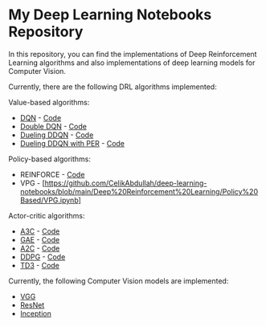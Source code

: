# My Deep Learning Notebooks Repository

In this repository, you can find the implementations of Deep Reinforcement Learning algorithms and also implementations of deep learning models for Computer Vision.

Currently, there are the following DRL algorithms implemented:

Value-based algorithms: 
* [DQN](https://arxiv.org/abs/1312.5602) - [Code](https://github.com/CelikAbdullah/deep-learning-notebooks/blob/main/Deep%20Reinforcement%20Learning/Value%20Based/DQN.ipynb)
* [Double DQN](https://arxiv.org/abs/1509.06461) - [Code](https://github.com/CelikAbdullah/deep-learning-notebooks/blob/main/Deep%20Reinforcement%20Learning/Value%20Based/Double%20DQN.ipynb)
* [Dueling DDQN](https://arxiv.org/abs/1511.06581) - [Code](https://github.com/CelikAbdullah/deep-learning-notebooks/blob/main/Deep%20Reinforcement%20Learning/Value%20Based/Dueling%20DDQN.ipynb)
* [Dueling DDQN with PER](https://arxiv.org/abs/1511.05952) - [Code](https://github.com/CelikAbdullah/deep-learning-notebooks/blob/main/Deep%20Reinforcement%20Learning/Value%20Based/Dueling%20DDQN%20with%20PER.ipynb)

Policy-based algorithms:
* REINFORCE - [Code](https://github.com/CelikAbdullah/deep-learning-notebooks/blob/main/Deep%20Reinforcement%20Learning/Policy%20Based/REINFORCE.ipynb)
* VPG - [https://github.com/CelikAbdullah/deep-learning-notebooks/blob/main/Deep%20Reinforcement%20Learning/Policy%20Based/VPG.ipynb]

Actor-critic algorithms:
* [A3C](https://arxiv.org/abs/1602.01783) - [Code](https://github.com/CelikAbdullah/deep-learning-notebooks/blob/main/Deep%20Reinforcement%20Learning/Actor-Critic/A3C.ipynb)
* [GAE](https://arxiv.org/abs/1506.02438) - [Code](https://github.com/CelikAbdullah/deep-learning-notebooks/blob/main/Deep%20Reinforcement%20Learning/Actor-Critic/GAE.ipynb)
* [A2C](https://arxiv.org/abs/1602.01783) - [Code](https://github.com/CelikAbdullah/deep-learning-notebooks/blob/main/Deep%20Reinforcement%20Learning/Actor-Critic/A2C.ipynb)
* [DDPG](https://arxiv.org/abs/1509.02971) - [Code](https://github.com/CelikAbdullah/deep-learning-notebooks/blob/main/Deep%20Reinforcement%20Learning/Actor-Critic/DDPG.ipynb)
* [TD3](https://arxiv.org/abs/1802.09477) - [Code](https://github.com/CelikAbdullah/deep-learning-notebooks/blob/main/Deep%20Reinforcement%20Learning/Actor-Critic/TD3.ipynb)


Currently, the following Computer Vision models are implemented:
* [VGG](https://arxiv.org/abs/1409.1556)
* [ResNet](https://arxiv.org/abs/1512.03385)
* [Inception](https://arxiv.org/abs/1409.4842)
